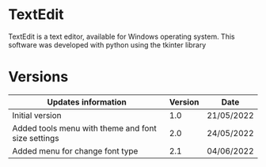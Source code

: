 # TextEdit
TextEdit is a text editor, available for Windows operating system. This software was developed with python using the tkinter library

# Versions
<table>
  <thead>
    <tr><th>Updates information</th><th>Version</th><th>Date</th</tr>
  </thead>
    
  <tbody>
    <tr>
      <td>Initial version</td>
      <td>1.0</td>
      <td>21/05/2022</td>
    </tr>
    <tr>
      <td>Added tools menu with theme and font size settings</td>
      <td>2.0</td>
      <td>24/05/2022</td>
    </tr>
    <tr>
      <td>Added menu for change font type</td>
      <td>2.1</td>
      <td>04/06/2022</td>
    </tr>
  </tbody>
